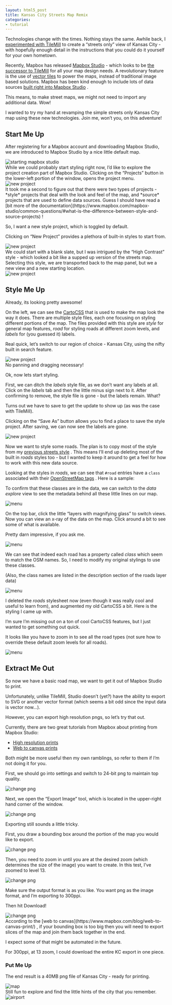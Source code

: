 ```yaml
---
layout: html5_post
title: Kansas City Streets Map Remix
categories:
- tutorial
---
```


Technologies change with the times. Nothing stays the same. Awhile back, I [experimented with TileMill](http://vallandingham.me/kansas_city_streets_map_with_tilemill.html) to create a “streets only” view of Kansas City - with hopefully enough detail in the instructions that you could do it yourself for your own hometown.

Recently, Mapbox has released [Mapbox Studio](https://www.mapbox.com/design/) - which looks to be [the successor to TileMill](https://www.mapbox.com/mapbox-studio/common-questions/#how-is-mapbox-studio-related-to-tilemill) for all your map design needs. A revolutionary feature is the use of [vector tiles](https://www.mapbox.com/blog/vector-tiles/) to power the maps, instead of traditional image based solutions. Mapbox has been kind enough to include lots of data sources [built right into Mapbox Studio](https://www.mapbox.com/data-platform/) .

This means, to make street maps, we might not need to import any additional data. Wow!

I wanted to try my hand at revamping the simple streets only Kansas City map using these new technologies. Join me, won’t you, on this adventure!

Start Me Up
-----------

After registering for a Mapbox account and downloading Mapbox Studio, we are introduced to Mapbox Studio by a nice little default map.

<div class="center">
<img class="center" src="http://vallandingham.me/images/vis/kc_map/01_starting_point.png" alt="starting mapbox studio" style=""/>

</div>
While we could probably start styling right now, I’d like to explore the project creation part of Mapbox Studio. Clicking on the “Projects” button in the lower-left portion of the window, opens the project menu.

<div class="center">
<img class="center" src="http://vallandingham.me/images/vis/kc_map/02_new_project_anno.png" alt="new project" style=""/>

</div>
It took me a second to figure out that there were two types of projects - *style* projects that deal with the look and feel of the map, and *source* projects that are used to define data sources. Guess I should have read a [bit more of the documentation](https://www.mapbox.com/mapbox-studio/common-questions/#what-is-the-difference-between-style-and-source-projects) !

So, I want a new style project, which is toggled by default.

Clicking on “New Project” provides a plethora of built-in styles to start from.

<div class="center">
<img class="center" src="http://vallandingham.me/images/vis/kc_map/03_styles.png" alt="new project" style=""/>

</div>
We could start with a blank slate, but I was intrigued by the “High Contrast” style - which looked a bit like a supped up version of the streets map. Selecting this style, we are transported back to the map panel, but we a new view and a new starting location.

<div class="center">
<img class="center" src="http://vallandingham.me/images/vis/kc_map/04_styled.png" alt="new project" style=""/>

</div>

Style Me Up
-----------

Already, its looking pretty awesome!

On the left, we can see the [CartoCSS](https://www.mapbox.com/tilemill/docs/crashcourse/styling/) that is used to make the map look the way it does. There are multiple style files, each one focusing on styling different portions of the map. The files provided with this style are *style* for general map features, *road* for styling roads at different zoom levels, and *labels* for (you guessed it) labels.

Real quick, let’s switch to our region of choice - Kansas City, using the nifty built in search feature.

<div class="center">
<img class="center" src="http://vallandingham.me/images/vis/kc_map/search.gif" alt="new project" style=""/>

</div>
No panning and dragging necessary!

Ok, now lets start styling.

First, we can ditch the *labels* style file, as we don’t want any labels at all. Click on the *labels* tab and then the little minus sign next to it. After confirming to remove, the style file is gone - but the labels remain. What?

Turns out we have to save to get the update to show up (as was the case with TileMill).

Clicking on the “Save As” button allows you to find a place to save the style project. After saving, we can now see the labels are gone.

<div class="center">
<img class="center" src="http://vallandingham.me/images/vis/kc_map/06_no_labels.png" alt="new project" style=""/>

</div>

Now we want to style some roads. The plan is to copy most of the style from my [previous streets style](https://gist.github.com/vlandham/2312647#file_style.css) . This means I’ll end up deleting most of the built in *roads* styles too - but I wanted to keep it around to get a feel for how to work with this new data source.

Looking at the styles in *roads*, we can see that `#road` entries have a `class` associated with their [OpenStreetMap tags](http://wiki.openstreetmap.org/wiki/Key:highway) . Here is a sample:

<script src="https://gist.github.com/vlandham/35adbfc0ac5876544bcc.js?file=old_roads.css">
</script>

To confirm that these classes are in the data, we can switch to the *data explore* view to see the metadata behind all these little lines on our map.

<div class="center">
<img class="center" src="http://vallandingham.me/images/vis/kc_map/07_menu_anno.png" alt="menu" style=""/>

</div>

On the top bar, click the little “layers with magnifying glass” to switch views. Now you can view an x-ray of the data on the map. Click around a bit to see some of what is available.

Pretty darn impressive, if you ask me.

<div class="center">
<img class="center" src="http://vallandingham.me/images/vis/kc_map/08_xray.png" alt="menu" style=""/>

</div>

We can see that indeed each road has a property called *class* which seem to match the OSM names. So, I need to modify my original stylings to use these classes.

(Also, the class names are listed in the description section of the roads layer data)

<div class="center">
<img class="center" src="http://vallandingham.me/images/vis/kc_map/roads_description.png" alt="menu" style=""/>

</div>

I deleted the *roads* stylesheet now (even though it was really cool and useful to learn from), and augmented my old CartoCSS a bit. Here is the styling I came up with.

<script src="https://gist.github.com/vlandham/35adbfc0ac5876544bcc.js?file=style.css">
</script>
I’m sure I’m missing out on a ton of cool CartoCSS features, but I just wanted to get something out quick.

It looks like you have to zoom in to see all the road types (not sure how to override these default zoom levels for all roads).

<div class="center">
<img class="center" src="http://vallandingham.me/images/vis/kc_map/09_zoom.png" alt="menu" style=""/>

</div>

Extract Me Out
--------------

So now we have a basic road map, we want to get it out of Mapbox Studio to print.

Unfortunately, unlike TileMill, Studio doesn’t (yet?) have the ability to export to SVG or another vector format (which seems a bit odd since the input data is vector now…).

However, you can export high resolution pngs, so let’s try that out.

Currently, there are two great tutorials from Mapbox about printing from Mapbox Studio:

-   [High resolution prints](https://www.mapbox.com/blog/high-res-prints-from-mapbox-studio/)
-   [Web to canvas prints](https://www.mapbox.com/blog/web-to-canvas-print/)

Both might be more useful then my own ramblings, so refer to them if I’m not doing it for you.

First, we should go into settings and switch to 24-bit png to maintain top quality.

<div class="center">
<img class="center" src="http://vallandingham.me/images/vis/kc_map/10_change_png.png" alt="change png" style=""/>

</div>

Next, we open the “Export Image” tool, which is located in the upper-right hand corner of the window.

<div class="center">
<img class="center" src="http://vallandingham.me/images/vis/kc_map/11_export_anno.png" alt="change png" style=""/>

</div>

Exporting still sounds a little tricky.

First, you draw a bounding box around the portion of the map you would like to export.

<div class="center">
<img class="center" src="http://vallandingham.me/images/vis/kc_map/12_bounding_box.png" alt="change png" style=""/>

</div>

Then, you need to zoom in until you are at the desired zoom (which determines the size of the image) you want to create. In this test, I’ve zoomed to level 13.

<div class="center">
<img class="center" src="http://vallandingham.me/images/vis/kc_map/zoom_level.png" alt="change png" style=""/>

</div>

Make sure the output format is as you like. You want png as the image format, and I’m exporting to 300ppi.

Then hit Download!

<div class="center">
<img class="center" src="http://vallandingham.me/images/vis/kc_map/13_end.png" alt="change png" style=""/>

</div>
According to the [web to canvas](https://www.mapbox.com/blog/web-to-canvas-print/) , if your bounding box is too big then you will need to export slices of the map and join them back together in the end.

I expect some of that might be automated in the future.

For 300ppi, at 13 zoom, I could download the entire KC export in one piece.

### Put Me Up

The end result is a 40MB png file of Kansas City - ready for printing.

<div class="center">
<img class="center" src="http://vallandingham.me/images/vis/kc_map/kc.png" alt="map" style=""/>

</div>
Still fun to explore and find the little hints of the city that you remember.

<div class="center">
<img class="center" src="http://vallandingham.me/images/vis/kc_map/airport.png" alt="airport" style=""/>

</div>
